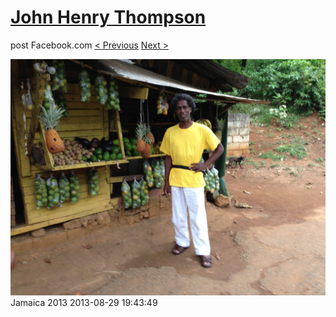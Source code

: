 # [John Henry Thompson](../README.md)
post Facebook.com
[< Previous](2013-08-29-52.md) [Next >](2013-08-29-54.md)

[![](../media/2013-08-29/Jamaica-2064.jpg)](../README.md)
Jamaica 2013
2013-08-29 19:43:49